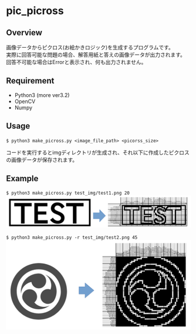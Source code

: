 pic_picross
===

## Overview
画像データからピクロス(お絵かきロジック)を生成するプログラムです。<BR>
実際に回答可能な問題の場合、解答用紙と答えの画像データが出力されます。<BR>
回答不可能な場合はErrorと表示され、何も出力されません。

## Requirement
- Python3 (more ver3.2)
- OpenCV
- Numpy

## Usage
`$ python3 make_picross.py <image_file_path> <picorss_size>`

コードを実行するとimgディレクトリが生成され、それ以下に作成したピクロスの画像データが保存されます。

## Example
`$ python3 make_picross.py test_img/test1.png 20`
![test1](https://github.com/bantarou/image/blob/master/pic_picross_test1.png)

`$ python3 make_picross.py -r test_img/test2.png 45`
![test2](https://github.com/bantarou/image/blob/master/pic_picross_test2.png)
